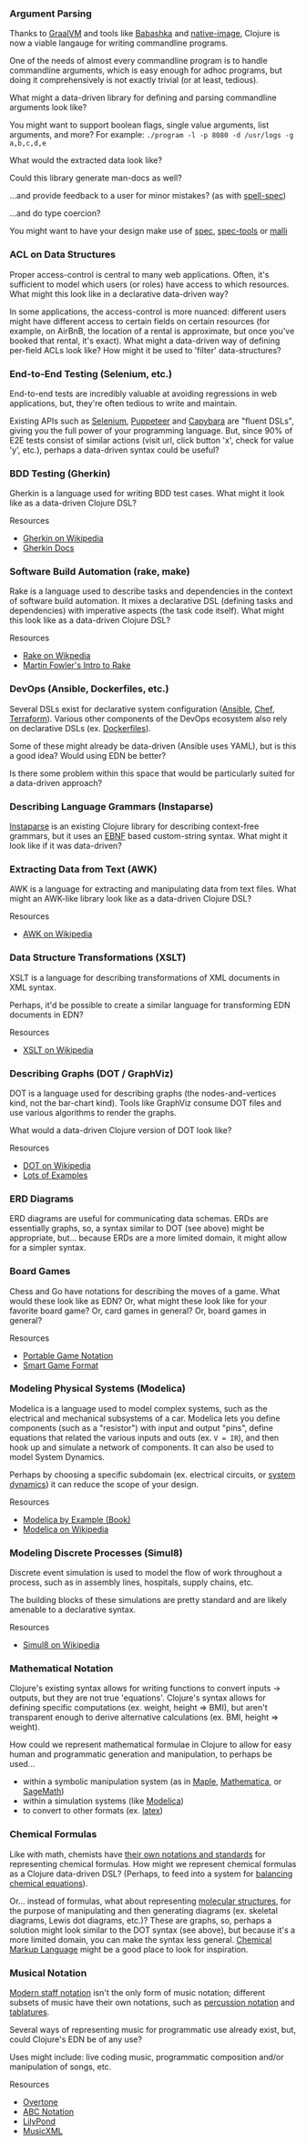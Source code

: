 ### Argument Parsing

Thanks to [GraalVM](https://youtu.be/topKYJgv6qA) and tools like [Babashka](https://github.com/borkdude/babashka) and [native-image](https://github.com/taylorwood/clj.native-image), Clojure is now a viable langauge for writing commandline programs.

One of the needs of almost every commandline program is to handle commandline arguments, which is easy enough for adhoc programs, but doing it comprehensively is not exactly trivial (or at least, tedious).

What might a data-driven library for defining and parsing commandline arguments look like?

You might want to support boolean flags, single value arguments, list arguments, and more?  For example:  `./program -l -p 8080 -d /usr/logs -g a,b,c,d,e`

What would the extracted data look like?

Could this library generate man-docs as well?

...and provide feedback to a user for minor mistakes? (as with [spell-spec](https://github.com/bhauman/spell-spec))

...and do type coercion?

You might want to have your design make use of [spec](https://clojure.org/guides/spec), [spec-tools](https://github.com/metosin/spec-tools/blob/master/docs/02_data_specs.md) or [malli](https://github.com/metosin/malli/)


### ACL on Data Structures

Proper access-control is central to many web applications. Often, it's sufficient to model which users (or roles) have access to which resources. What might this look like in a declarative data-driven way?

In some applications, the access-control is more nuanced: different users might have different access to certain fields on certain resources (for example, on AirBnB, the location of a rental is approximate, but once you've booked that rental, it's exact). What might a data-driven way of defining per-field ACLs look like? How might it be used to 'filter' data-structures?


### End-to-End Testing (Selenium, etc.)

End-to-end tests are incredibly valuable at avoiding regressions in web applications, but, they're often tedious to write and maintain.

Existing APIs such as [Selenium](https://en.wikipedia.org/wiki/Selenium_(software)), [Puppeteer](https://developers.google.com/web/tools/puppeteer) and [Capybara](https://github.com/teamcapybara/capybara) are "fluent DSLs", giving you the full power of your programming language. But, since 90% of E2E tests consist of similar actions (visit url, click button 'x', check for value 'y', etc.), perhaps a data-driven syntax could be useful?


### BDD Testing (Gherkin)

Gherkin is a language used for writing BDD test cases. What might it look like as a data-driven Clojure DSL?

Resources
- [Gherkin on Wikipedia](https://en.wikipedia.org/wiki/Cucumber_(software)#Gherkin_language)
- [Gherkin Docs](https://cucumber.io/docs/gherkin/reference/)


### Software Build Automation (rake, make)

Rake is a language used to describe tasks and dependencies in the context of software build automation. It mixes a declarative DSL (defining tasks and dependencies) with imperative aspects (the task code itself). What might this look like as a data-driven Clojure DSL?

Resources
- [Rake on Wikpedia](https://en.wikipedia.org/wiki/Rake_(software))
- [Martin Fowler's Intro to Rake](https://martinfowler.com/articles/rake.html)


### DevOps (Ansible, Dockerfiles, etc.)

Several DSLs exist for declarative system configuration ([Ansible](https://en.wikipedia.org/wiki/Ansible_(software)), [Chef](https://en.wikipedia.org/wiki/Chef_(software)), [Terraform](https://en.wikipedia.org/wiki/Terraform_(software))). Various other components of the DevOps ecosystem also rely on declarative DSLs (ex. [Dockerfiles](https://docs.docker.com/engine/reference/builder/)).

Some of these might already be data-driven (Ansible uses YAML), but is this a good idea? Would using EDN be better?

Is there some problem within this space that would be particularly suited for a data-driven approach?


### Describing Language Grammars (Instaparse)

[Instaparse](https://github.com/engelberg/instaparse) is an existing Clojure library for describing context-free grammars, but it uses an [EBNF](https://en.wikipedia.org/wiki/Extended_Backus%E2%80%93Naur_form) based custom-string syntax. What might it look like if it was data-driven?


### Extracting Data from Text (AWK)

AWK is a language for extracting and manipulating data from text files. What might an AWK-like library look like as a data-driven Clojure DSL?

Resources
- [AWK on Wikipedia](https://en.wikipedia.org/wiki/AWK)


### Data Structure Transformations (XSLT)

XSLT is a language for describing transformations of XML documents in XML syntax.

Perhaps, it'd be possible to create a similar language for transforming EDN documents in EDN?

Resources
 - [XSLT on Wikipedia](https://en.wikipedia.org/wiki/XSLT)


### Describing Graphs (DOT / GraphViz)

DOT is a language used for describing graphs (the nodes-and-vertices kind, not the bar-chart kind). Tools like GraphViz consume DOT files and use various algorithms to render the graphs.

What would a data-driven Clojure version of DOT look like?

Resources
- [DOT on Wikipedia](https://en.wikipedia.org/wiki/DOT_(graph_description_language))
- [Lots of Examples](http://graphviz.org/gallery/)


### ERD Diagrams

ERD diagrams are useful for communicating data schemas. ERDs are essentially graphs, so, a syntax similar to DOT (see above) might be appropriate, but... because ERDs are a more limited domain, it might allow for a simpler syntax.


### Board Games

Chess and Go have notations for describing the moves of a game. What would these look like as EDN? Or, what might these look like for your favorite board game? Or, card games in general? Or, board games in general?

Resources
  - [Portable Game Notation](https://en.wikipedia.org/wiki/Portable_Game_Notation)
  - [Smart Game Format](https://en.wikipedia.org/wiki/Smart_Game_Format)


### Modeling Physical Systems (Modelica)

Modelica is a language used to model complex systems, such as the electrical and mechanical subsystems of a car. Modelica lets you define components (such as a "resistor") with input and output "pins", define equations that related the various inputs and outs (ex. `V = IR`), and then hook up and simulate a network of components. It can also be used to model System Dynamics.

Perhaps by choosing a specific subdomain (ex. electrical circuits, or [system dynamics](https://en.wikipedia.org/wiki/System_dynamics)) it can reduce the scope of your design.

Resources
  - [Modelica by Example (Book)](https://book.xogeny.com/)
  - [Modelica on Wikipedia](https://en.wikipedia.org/wiki/Modelica)



### Modeling Discrete Processes (Simul8)

Discrete event simulation is used to model the flow of work throughout a process, such as in assembly lines, hospitals, supply chains, etc.

The building blocks of these simulations are pretty standard and are likely amenable to a declarative syntax.

Resources
  - [Simul8 on Wikipedia](https://en.wikipedia.org/wiki/Simul8)


### Mathematical Notation

Clojure's existing syntax allows for writing functions to convert inputs -> outputs, but they are not true 'equations'. Clojure's syntax allows for defining specific computations (ex. weight, height => BMI), but aren't transparent enough to derive alternative calculations (ex. BMI, height => weight).

How could we represent mathematical formulae in Clojure to allow for easy human and programmatic generation and manipulation, to perhaps be used...
  - within a symbolic manipulation system (as in [Maple](https://en.wikipedia.org/wiki/Maple_(software)), [Mathematica](https://en.wikipedia.org/wiki/Wolfram_Mathematica), or [SageMath](https://en.wikipedia.org/wiki/SageMath))
  - within a simulation systems (like [Modelica](https://en.wikipedia.org/wiki/Modelica))
  - to convert to other formats (ex. [latex](https://en.wikipedia.org/wiki/TeX#Mathematical_example))


### Chemical Formulas

Like with math, chemists have [their own notations and standards](https://en.wikipedia.org/wiki/International_Chemical_Identifier) for representing chemical formulas. How might we represent chemical formulas as a Clojure data-driven DSL? (Perhaps, to feed into a system for [balancing chemical equations](https://www.webqc.org/balance.php)).

Or... instead of formulas, what about representing [molecular structures](https://en.wikipedia.org/wiki/Structural_formula), for the purpose of manipulating and then generating diagrams (ex. skeletal diagrams, Lewis dot diagrams, etc.)? These are graphs, so, perhaps a solution might look similar to the DOT syntax (see above), but because it's a more limited domain, you can make the syntax less general. [Chemical Markup Language](http://www.xml-cml.org/documentation/index.html) might be a good place to look for inspiration.


### Musical Notation

[Modern staff notation](https://en.wikipedia.org/wiki/Musical_notation#Modern_staff_notation) isn't the only form of music notation; different subsets of music have their own notations, such as [percussion notation](https://en.wikipedia.org/wiki/Percussion_notation) and [tablatures](https://en.wikipedia.org/wiki/Tablature).

Several ways of representing music for programmatic use already exist, but, could Clojure's EDN be of any use?

Uses might include: live coding music, programmatic composition and/or manipulation of songs, etc.

Resources
 - [Overtone](http://overtone.github.io/)
 - [ABC Notation](https://en.wikipedia.org/wiki/ABC_notation)
 - [LilyPond](https://en.wikipedia.org/wiki/LilyPond)
 - [MusicXML](https://en.wikipedia.org/wiki/MusicXML)

